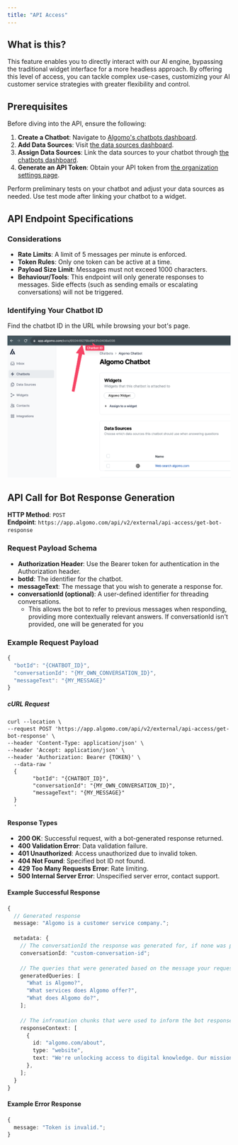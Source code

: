 ```yaml
---
title: "API Access"
---
```


## What is this?

This feature enables you to directly interact with our AI engine, bypassing the traditional widget interface for a more headless approach. By offering this level of access, you can tackle complex use-cases, customizing your AI customer service strategies with greater flexibility and control.

## Prerequisites

Before diving into the API, ensure the following:

1. **Create a Chatbot**: Navigate to [Algomo's chatbots dashboard](https://app.algomo.com/bots).
2. **Add Data Sources**: Visit [the data sources dashboard](https://app.algomo.com/data-sources).
3. **Assign Data Sources**: Link the data sources to your chatbot through [the chatbots dashboard](https://app.algomo.com/bots).
4. **Generate an API Token**: Obtain your API token from [the organization settings page](https://app.algomo.com/settings/general).

Perform preliminary tests on your chatbot and adjust your data sources as needed. Use test mode after linking your chatbot to a widget.

## API Endpoint Specifications

### Considerations

- **Rate Limits**: A limit of 5 messages per minute is enforced.
- **Token Rules**: Only one token can be active at a time.
- **Payload Size Limit**: Messages must not exceed 1000 characters.
- **Behaviour/Tools**: This endpoint will only generate responses to messages. Side effects (such as sending emails or escalating conversations) will not be triggered.

### Identifying Your Chatbot ID

Find the chatbot ID in the URL while browsing your bot's page.

![Chatbot ID](./images/ChatbotID.png)

## API Call for Bot Response Generation

**HTTP Method**: `POST`  
**Endpoint**: `https://app.algomo.com/api/v2/external/api-access/get-bot-response`

### Request Payload Schema

- **Authorization Header**: Use the Bearer token for authentication in the Authorization header.
- **botId**: The identifier for the chatbot.
- **messageText**: The message that you wish to generate a response for.
- **conversationId (optional)**: A user-defined identifier for threading conversations.
  - This allows the bot to refer to previous messages when responding, providing more contextually relevant answers. If conversationId isn't provided, one will be generated for you

### Example Request Payload

```typescript
{
  "botId": "{CHATBOT_ID}",
  "conversationId": "{MY_OWN_CONVERSATION_ID}",
  "messageText": "{MY_MESSAGE}"
}

```

##### cURL Request

```
curl --location \
--request POST 'https://app.algomo.com/api/v2/external/api-access/get-bot-response' \
--header 'Content-Type: application/json' \
--header 'Accept: application/json' \
--header 'Authorization: Bearer {TOKEN}' \
  --data-raw '
  {
        "botId": "{CHATBOT_ID}",
        "conversationId": "{MY_OWN_CONVERSATION_ID}",
        "messageText": "{MY_MESSAGE}"
  }
  '
```

#### Response Types

- **200 OK**: Successful request, with a bot-generated response returned.
- **400 Validation Error**: Data validation failure.
- **401 Unauthorized**: Access unauthorized due to invalid token.
- **404 Not Found**: Specified bot ID not found.
- **429 Too Many Requests Error**: Rate limiting.
- **500 Internal Server Error**: Unspecified server error, contact support.

#### Example Successful Response

```typescript
{
  // Generated response
  message: "Algomo is a customer service company.";

  metadata: {
    // The conversationId the response was generated for, if none was provided this will be generated for you
    conversationId: "custom-conversation-id";

    // The queries that were generated based on the message your requested a response to
    generatedQueries: [
      "What is Algomo?",
      "What services does Algomo offer?",
      "What does Algomo do?",
    ];

    // The infromation chunks that were used to inform the bot response
    responseContext: [
      {
        id: "algomo.com/about",
        type: "website",
        text: "We're unlocking access to digital knowledge. Our mission is to democratise access to digital information across every channel, language and geography. Our simple yet powerful platform empowers customers and employees instantly resolve any query, with the least amount of human effort.",
      },
    ];
  }
}
```

#### Example Error Response

```typescript
{
  message: "Token is invalid.";
}
```
